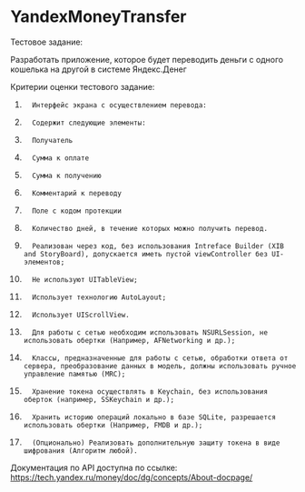 # YandexMoneyTransfer

Тестовое задание:
 
Разработать приложение, которое будет переводить деньги с одного кошелька на другой в системе Яндекс.Денег
 
Критерии оценки тестового задание:
1.       Интерфейс экрана с осуществлением перевода:
1.       Содержит следующие элементы:
1.       Получатель
2.       Сумма к оплате
3.       Сумма к получению
4.       Комментарий к переводу
5.       Поле с кодом протекции
6.       Количество дней, в течение которых можно получить перевод.
2.       Реализован через код, без использования Intreface Builder (XIB and StoryBoard), допускается иметь пустой viewController без UI-элементов;
3.       Не используют UITableView;
4.       Использует технологию AutoLayout;
5.       Использует UIScrollView.
2.       Для работы с сетью необходим использовать NSURLSession, не использовать обертки (Например, AFNetworking и др.);
3.       Классы, предназначенные для работы с сетью, обработки ответа от сервера, преобразование данных в модель, должны использовать ручное управление памятью (MRC);
4.       Хранение токена осуществлять в Keychain, без использования оберток (например, SSKeychain и др.);
5.       Хранить историю операций локально в базе SQLite, разрешается использовать обертки (Например, FMDB и др.);
6.       (Опционально) Реализовать дополнительную защиту токена в виде шифрования (Алгоритм любой).
 
Документация по API доступна по ссылке:
https://tech.yandex.ru/money/doc/dg/concepts/About-docpage/
